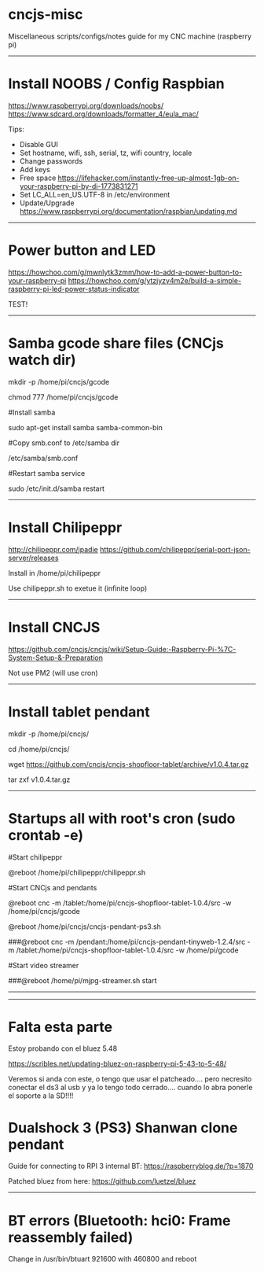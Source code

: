 # cncjs-misc

Miscellaneous scripts/configs/notes guide for my CNC machine (raspberry pi)

----
# Install NOOBS / Config Raspbian

https://www.raspberrypi.org/downloads/noobs/
https://www.sdcard.org/downloads/formatter_4/eula_mac/


Tips:
- Disable GUI
- Set hostname, wifi, ssh, serial, tz, wifi country, locale
- Change passwords
- Add keys
- Free space
https://lifehacker.com/instantly-free-up-almost-1gb-on-your-raspberry-pi-by-di-1773831271
- Set LC_ALL=en_US.UTF-8 in /etc/environment
- Update/Upgrade
https://www.raspberrypi.org/documentation/raspbian/updating.md


----
# Power button and LED

https://howchoo.com/g/mwnlytk3zmm/how-to-add-a-power-button-to-your-raspberry-pi
https://howchoo.com/g/ytzjyzy4m2e/build-a-simple-raspberry-pi-led-power-status-indicator

TEST!

----

# Samba gcode share files (CNCjs watch dir)

mkdir -p /home/pi/cncjs/gcode

chmod 777 /home/pi/cncjs/gcode

#Install samba

sudo apt-get install samba samba-common-bin

#Copy smb.conf to /etc/samba dir

/etc/samba/smb.conf

#Restart samba service

sudo /etc/init.d/samba restart

----
# Install Chilipeppr

http://chilipeppr.com/jpadie
https://github.com/chilipeppr/serial-port-json-server/releases

Install in /home/pi/chilipeppr

Use chilipeppr.sh to exetue it (infinite loop)

-----
# Install CNCJS

https://github.com/cncjs/cncjs/wiki/Setup-Guide:-Raspberry-Pi-%7C-System-Setup-&-Preparation

Not use PM2 (will use cron)

----

# Install tablet pendant

mkdir -p /home/pi/cncjs/

cd /home/pi/cncjs/

wget https://github.com/cncjs/cncjs-shopfloor-tablet/archive/v1.0.4.tar.gz

tar zxf v1.0.4.tar.gz

----


# Startups all with root's cron (sudo crontab -e)


#Start chilipeppr

@reboot /home/pi/chilipeppr/chilipeppr.sh

#Start CNCjs and pendants

@reboot cnc -m /tablet:/home/pi/cncjs-shopfloor-tablet-1.0.4/src -w /home/pi/cncjs/gcode

@reboot /home/pi/cncjs/cncjs-pendant-ps3.sh

###@reboot cnc -m /pendant:/home/pi/cncjs-pendant-tinyweb-1.2.4/src -m /tablet:/home/pi/cncjs-shopfloor-tablet-1.0.4/src -w /home/pi/gcode

#Start video streamer

###@reboot /home/pi/mjpg-streamer.sh start


---------
---------

# Falta esta parte

Estoy probando con el bluez 5.48

https://scribles.net/updating-bluez-on-raspberry-pi-5-43-to-5-48/

Veremos si anda con este, o tengo que usar el patcheado.... pero necresito conectar el ds3 al usb y ya lo tengo todo cerrado.... cuando lo abra ponerle el soporte a la SD!!!!

# Dualshock 3 (PS3) Shanwan clone pendant

Guide for connecting to RPI 3 internal BT:
https://raspberryblog.de/?p=1870

Patched bluez from here:
https://github.com/luetzel/bluez

---------

# BT errors (Bluetooth: hci0: Frame reassembly failed)

Change in /usr/bin/btuart 921600 with 460800 and reboot




